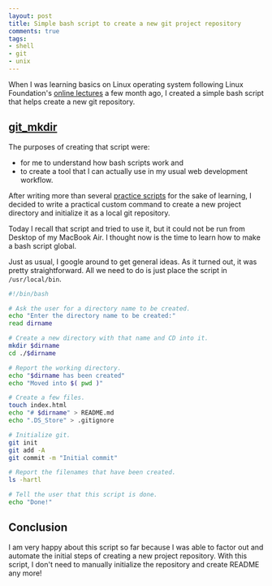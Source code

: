 ```yaml
---
layout: post
title: Simple bash script to create a new git project repository
comments: true
tags:
- shell
- git
- unix
---
```


When I was learning basics on Linux operating system following Linux Foundation's [online lectures](https://www.edx.org/course/introduction-linux-linuxfoundationx-lfs101x-0) a few month ago, I created a simple bash script that helps create a new git repository.


## [git_mkdir](https://github.com/mnishiguchi/git_mkdir)

The purposes of creating that script were:

- for me to understand how bash scripts work and
- to create a tool that I can actually use in my usual web development workflow.

After writing more than several [practice scripts](https://github.com/mnishiguchi/linux_and_git_notebook/tree/master/bin)
for the sake of learning, I decided to write a practical custom command to
create a new project directory and initialize it as a local git repository.

Today I recall that script and tried to use it, but it could not be run from Desktop of my MacBook Air. I thought now is the time to learn how to make a bash script global.

Just as usual, I google around to get general ideas. As it turned out, it was pretty straightforward. All we need to do is just place the script in `/usr/local/bin`.

```bash
#!/bin/bash

# Ask the user for a directory name to be created.
echo "Enter the directory name to be created:"
read dirname

# Create a new directory with that name and CD into it.
mkdir $dirname
cd ./$dirname

# Report the working directory.
echo "$dirname has been created"
echo "Moved into $( pwd )"

# Create a few files.
touch index.html
echo "# $dirname" > README.md
echo ".DS_Store" > .gitignore

# Initialize git.
git init
git add -A
git commit -m "Initial commit"

# Report the filenames that have been created.
ls -hartl

# Tell the user that this script is done.
echo "Done!"
```

## Conclusion

I am very happy about this script so far because I was able to factor out and automate the initial steps of creating a new project repository. With this script, I don't need to manually initialize the repository and create README any more!
